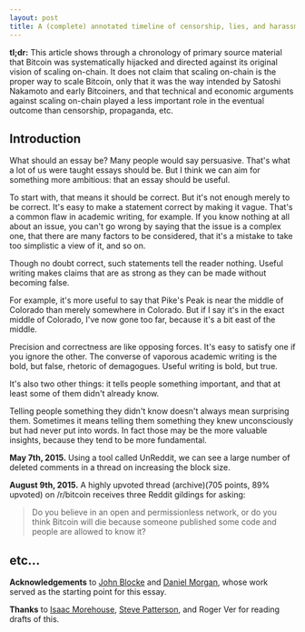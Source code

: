 ```yaml
---
layout: post
title: A (complete) annotated timeline of censorship, lies, and harassment in the Bitcoin scaling wars
---
```


**tl;dr:** This article shows through a chronology of primary source material that Bitcoin was systematically hijacked and directed against its original vision of scaling on-chain. It does not claim that scaling on-chain is the proper way to scale Bitcoin, only that it was the way intended by Satoshi Nakamoto and early Bitcoiners, and that technical and economic arguments against scaling on-chain played a less important role in the eventual outcome than censorship, propaganda, etc.

## Introduction

What should an essay be? Many people would say persuasive. That's what a lot of us were taught essays should be. But I think we can aim for something more ambitious: that an essay should be useful.

To start with, that means it should be correct. But it's not enough merely to be correct. It's easy to make a statement correct by making it vague. That's a common flaw in academic writing, for example. If you know nothing at all about an issue, you can't go wrong by saying that the issue is a complex one, that there are many factors to be considered, that it's a mistake to take too simplistic a view of it, and so on.

Though no doubt correct, such statements tell the reader nothing. Useful writing makes claims that are as strong as they can be made without becoming false.

For example, it's more useful to say that Pike's Peak is near the middle of Colorado than merely somewhere in Colorado. But if I say it's in the exact middle of Colorado, I've now gone too far, because it's a bit east of the middle.

Precision and correctness are like opposing forces. It's easy to satisfy one if you ignore the other. The converse of vaporous academic writing is the bold, but false, rhetoric of demagogues. Useful writing is bold, but true.

It's also two other things: it tells people something important, and that at least some of them didn't already know.

Telling people something they didn't know doesn't always mean surprising them. Sometimes it means telling them something they knew unconsciously but had never put into words. In fact those may be the more valuable insights, because they tend to be more fundamental.

**May 7th, 2015.** Using a tool called UnReddit, we can see a large number of deleted comments in a thread on increasing the block size.

**August 9th, 2015.** A highly upvoted thread (archive)(705 points, 89% upvoted) on /r/bitcoin receives three Reddit gildings for asking:

>Do you believe in an open and permissionless network, or do you think Bitcoin will die because someone published some code and people are allowed to know it?

## etc...

**Acknowledgements** to [John Blocke](https://medium.com/@johnblocke/a-brief-and-incomplete-history-of-censorship-in-r-bitcoin-c85a290fe43) and [Daniel Morgan](https://hackernoon.com/the-great-bitcoin-scaling-debate-a-timeline-6108081dbada), whose work served as the starting point for this essay.

**Thanks** to [Isaac Morehouse](https://isaacemorehouse.com), [Steve Patterson](https://steve-patterson.com), and Roger Ver for reading drafts of this.
